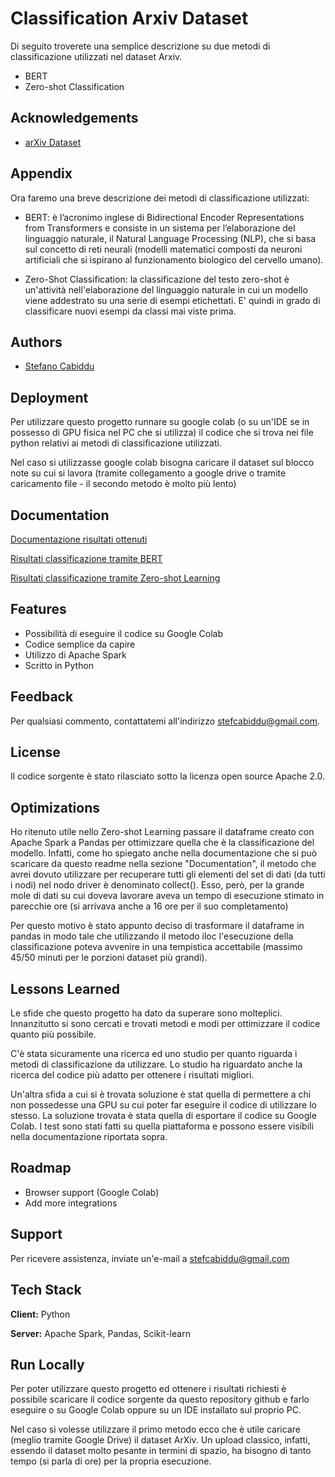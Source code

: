 
# Classification Arxiv Dataset

Di seguito troverete una semplice descrizione su due metodi di classificazione utilizzati nel dataset Arxiv.

- BERT
- Zero-shot Classification


## Acknowledgements

 - [arXiv Dataset](https://www.kaggle.com/datasets/Cornell-University/arxiv)


## Appendix

Ora faremo una breve descrizione dei metodi di classificazione utilizzati:

- BERT: è l’acronimo inglese di Bidirectional Encoder Representations from Transformers e consiste in un sistema per l’elaborazione del linguaggio naturale, il Natural Language Processing (NLP), che si basa sul concetto di reti neurali (modelli matematici composti da neuroni artificiali che si ispirano al funzionamento biologico del cervello umano).

- Zero-Shot Classification: la classificazione del testo zero-shot è un'attività nell'elaborazione del linguaggio naturale in cui un modello viene addestrato su una serie di esempi etichettati. E' quindi in grado di classificare nuovi esempi da classi mai viste prima.


## Authors

- [Stefano Cabiddu](https://github.com/StefanoCabiddu)


## Deployment

Per utilizzare questo progetto runnare su google colab (o su un'IDE se in possesso di GPU fisica nel PC che si utilizza) il codice che si trova nei file python relativi ai metodi di classificazione utilizzati.

Nel caso si utilizzasse google colab bisogna caricare il dataset sul blocco note su cui si lavora (tramite collegamento a google drive o tramite caricamento file - il secondo metodo è molto più lento)






## Documentation

[Documentazione risultati ottenuti](https://drive.google.com/file/d/1mj2jYzGD_Aj3QKqIdGcL0abTpqgqPUvF/view?usp=sharing)

[Risultati classificazione tramite BERT](https://drive.google.com/file/d/18sbAe56YCVRXAr-8ScGuo8SI4EGZ_bRe/view?usp=sharing)

[Risultati classificazione tramite Zero-shot Learning](https://drive.google.com/file/d/16yjGIwdIc47cnxA687j5phCF_aZUc7H0/view?usp=sharing)

## Features

- Possibilità di eseguire il codice su Google Colab
- Codice semplice da capire
- Utilizzo di Apache Spark
- Scritto in Python


## Feedback

Per qualsiasi commento, contattatemi all'indirizzo stefcabiddu@gmail.com.


## License

Il codice sorgente è stato rilasciato sotto la licenza open source Apache 2.0.

## Optimizations

Ho ritenuto utile nello Zero-shot Learning passare il dataframe creato con Apache Spark a Pandas per ottimizzare quella che è la classificazione del modello. Infatti, come ho spiegato anche nella documentazione che si può scaricare da questo readme nella sezione "Documentation", il metodo che avrei dovuto utilizzare per recuperare tutti gli elementi del set di dati (da tutti i nodi) nel nodo driver è denominato collect(). Esso, però, per la grande mole di dati su cui doveva lavorare aveva un tempo di esecuzione stimato in parecchie ore (si arrivava anche a 16 ore per il suo completamento)

Per questo motivo è stato appunto deciso di trasformare il dataframe in pandas in modo tale che utilizzando il metodo iloc l'esecuzione della classificazione poteva avvenire in una tempistica accettabile (massimo 45/50 minuti per le porzioni dataset più grandi). 

## Lessons Learned

Le sfide che questo progetto ha dato da superare sono molteplici. Innanzitutto si sono cercati e trovati metodi e modi per ottimizzare il codice quanto più possibile.

C'è stata sicuramente una ricerca ed uno studio per quanto riguarda i metodi di classificazione da utilizzare. Lo studio ha riguardato anche la ricerca del codice più adatto per ottenere i risultati migliori. 

Un'altra sfida a cui si è trovata soluzione è stat quella di permettere a chi non possedesse una GPU su cui poter far eseguire il codice di utilizzare lo stesso. La soluzione trovata è stata quella di esportare il codice su Google Colab. I test sono stati fatti su quella piattaforma e possono essere visibili nella documentazione riportata sopra.
## Roadmap

- Browser support (Google Colab)
- Add more integrations


## Support

Per ricevere assistenza, inviate un'e-mail a stefcabiddu@gmail.com


## Tech Stack

**Client:** Python

**Server:** Apache Spark, Pandas, Scikit-learn

## Run Locally

Per poter utilizzare questo progetto ed ottenere i risultati richiesti è possibile scaricare il codice sorgente da questo repository github e farlo eseguire o su Google Colab oppure su un IDE installato sul proprio PC. 

Nel caso si volesse utilizzare il primo metodo ecco che è utile caricare (meglio tramite Google Drive) il dataset ArXiv. Un upload classico, infatti, essendo il dataset molto pesante in termini di spazio, ha bisogno di tanto tempo (si parla di ore) per la propria esecuzione.